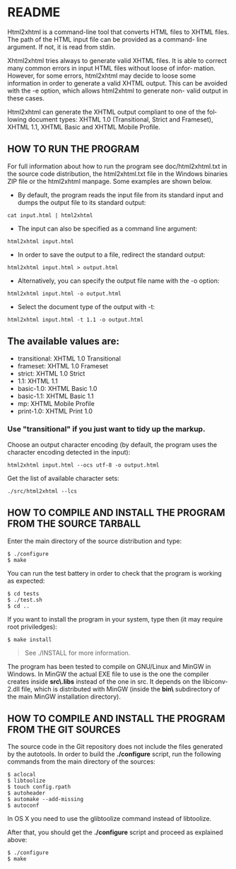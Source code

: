 # README

Html2xhtml is a command-line tool that converts HTML files to XHTML
files. The path of the HTML input file can be provided as a command-
line argument. If not, it is read from stdin.

Xhtml2xhtml tries always to generate valid XHTML files.  It is able to
correct many common errors in input HTML files without loose of infor‐
mation.  However, for some errors, html2xhtml may decide to loose some
information in order to generate a valid XHTML output.  This can be
avoided with the -e option, which allows html2xhtml to generate non-
valid output in these cases.

Html2xhtml can generate the XHTML output compliant to one of the fol‐
lowing document types: XHTML 1.0 (Transitional, Strict and Frameset),
XHTML 1.1, XHTML Basic and XHTML Mobile Profile.

## HOW TO RUN THE PROGRAM

For full information about how to run the program
see doc/html2xhtml.txt in the source code distribution,
the html2xhtml.txt file in the Windows binaries ZIP file
or the html2xhtml manpage. Some examples are shown below.

- By default, the program reads the input file from its standard input
and dumps the output file to its standard output:

```
cat input.html | html2xhtml
```

- The input can also be specified as a command line argument:

```
html2xhtml input.html
```

- In order to save the output to a file, redirect the standard output:

```
html2xhtml input.html > output.html
```

- Alternatively, you can specify the output file name with the -o option:

```
html2xhtml input.html -o output.html
```

- Select the document type of the output with -t:

```
html2xhtml input.html -t 1.1 -o output.html
```

## The available values are:

- transitional: XHTML 1.0 Transitional
- frameset: XHTML 1.0 Frameset
- strict: XHTML 1.0 Strict
- 1.1: XHTML 1.1
- basic-1.0: XHTML Basic 1.0
- basic-1.1: XHTML Basic 1.1
- mp: XHTML Mobile Profile
- print-1.0: XHTML Print 1.0

### Use "transitional" if you just want to tidy up the markup.

Choose an output character encoding (by default, the program uses the character encoding detected in the input):

```
html2xhtml input.html --ocs utf-8 -o output.html
```

Get the list of available character sets:

```
./src/html2xhtml --lcs
```


## HOW TO COMPILE AND INSTALL THE PROGRAM FROM THE SOURCE TARBALL

Enter the main directory of the source distribution and type:

```
$ ./configure
$ make
```

You can run the test battery in order to check that the program is
working as expected:

```
$ cd tests
$ ./test.sh
$ cd ..
```

If you want to install the program in your system, type then (it may
require root priviledges):

```
$ make install 
```

> See ./INSTALL for more information.

The program has been tested to compile on GNU/Linux and MinGW in Windows.
In MinGW the actual EXE file to use is the one the compiler creates
inside **src\\.libs** instead of the one in src\. It depends on the
libiconv-2.dll file, which is distributed with MinGW
(inside the **bin\\** subdirectory of the main MinGW installation directory).


## HOW TO COMPILE AND INSTALL THE PROGRAM FROM THE GIT SOURCES


The source code in the Git repository does not include the files generated by the autotools. In order to build the **./configure** script, run the following commands from the main directory of the sources:

```
$ aclocal
$ libtoolize
$ touch config.rpath
$ autoheader
$ automake --add-missing
$ autoconf
```

In OS X you need to use the glibtoolize command instead of libtoolize.

After that, you should get the **./configure** script and proceed as
explained above:

```
$ ./configure
$ make
```
